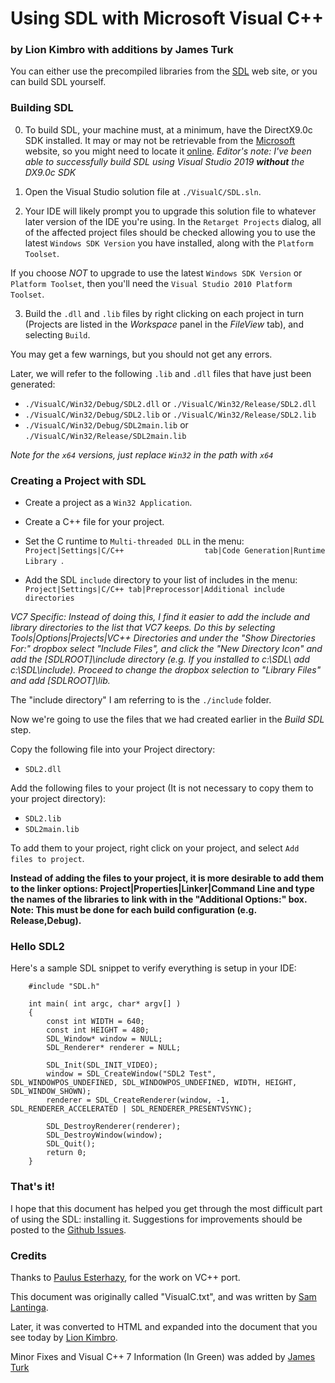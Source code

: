 Using SDL with Microsoft Visual C++
===================================

### by Lion Kimbro with additions by James Turk

You can either use the precompiled libraries from the [SDL](https://www.libsdl.org/download.php) web site, or you can
build SDL
yourself.

### Building SDL

0. To build SDL, your machine must, at a minimum, have the DirectX9.0c SDK installed. It may or may not be retrievable
   from
   the [Microsoft](https://www.microsoft.com) website, so you might need to locate
   it [online](https://duckduckgo.com/?q=directx9.0c+sdk+download&t=h_&ia=web).
   _Editor's note: I've been able to successfully build SDL using Visual Studio 2019 **without** the DX9.0c SDK_

1. Open the Visual Studio solution file at `./VisualC/SDL.sln`.

2. Your IDE will likely prompt you to upgrade this solution file to whatever later version of the IDE you're using. In
   the `Retarget Projects` dialog,
   all of the affected project files should be checked allowing you to use the latest `Windows SDK Version` you have
   installed, along with
   the `Platform Toolset`.

If you choose *NOT* to upgrade to use the latest `Windows SDK Version` or `Platform Toolset`, then you'll need the
`Visual Studio 2010 Platform Toolset`.

3. Build the `.dll` and `.lib` files by right clicking on each project in turn (Projects are listed in the _Workspace_
   panel in the _FileView_ tab), and selecting `Build`.

You may get a few warnings, but you should not get any errors.

Later, we will refer to the following `.lib` and `.dll` files that have just been generated:

- `./VisualC/Win32/Debug/SDL2.dll` or `./VisualC/Win32/Release/SDL2.dll`
- `./VisualC/Win32/Debug/SDL2.lib` or `./VisualC/Win32/Release/SDL2.lib`
- `./VisualC/Win32/Debug/SDL2main.lib` or `./VisualC/Win32/Release/SDL2main.lib`

_Note for the `x64` versions, just replace `Win32` in the path with `x64`_

### Creating a Project with SDL

- Create a project as a `Win32 Application`.

- Create a C++ file for your project.

- Set the C runtime to `Multi-threaded DLL` in the menu:
  `Project|Settings|C/C++                  tab|Code Generation|Runtime Library `.

- Add the SDL `include` directory to your list of includes in the menu:
  `Project|Settings|C/C++ tab|Preprocessor|Additional include directories `

*VC7 Specific: Instead of doing this, I find it easier to add the
include and library directories to the list that VC7 keeps. Do this by
selecting Tools|Options|Projects|VC++ Directories and under the "Show
Directories For:" dropbox select "Include Files", and click the "New
Directory Icon" and add the [SDLROOT]\\include directory (e.g. If you
installed to c:\\SDL\\ add c:\\SDL\\include). Proceed to change the
dropbox selection to "Library Files" and add [SDLROOT]\\lib.*

The "include directory" I am referring to is the `./include` folder.

Now we're going to use the files that we had created earlier in the *Build SDL* step.

Copy the following file into your Project directory:

- `SDL2.dll`

Add the following files to your project (It is not necessary to copy them to your project directory):

- `SDL2.lib`
- `SDL2main.lib`

To add them to your project, right click on your project, and select
`Add files to project`.

**Instead of adding the files to your project, it is more desirable to add them to the linker options:
Project|Properties|Linker|Command Line
and type the names of the libraries to link with in the "Additional Options:" box. Note: This must be done for each
build configuration
(e.g. Release,Debug).**

### Hello SDL2

Here's a sample SDL snippet to verify everything is setup in your IDE:

```
    #include "SDL.h"

    int main( int argc, char* argv[] )
    {
        const int WIDTH = 640;
        const int HEIGHT = 480;
        SDL_Window* window = NULL;
        SDL_Renderer* renderer = NULL;

        SDL_Init(SDL_INIT_VIDEO);
        window = SDL_CreateWindow("SDL2 Test", SDL_WINDOWPOS_UNDEFINED, SDL_WINDOWPOS_UNDEFINED, WIDTH, HEIGHT, SDL_WINDOW_SHOWN);
        renderer = SDL_CreateRenderer(window, -1, SDL_RENDERER_ACCELERATED | SDL_RENDERER_PRESENTVSYNC);

        SDL_DestroyRenderer(renderer);
        SDL_DestroyWindow(window);
        SDL_Quit();
        return 0;
    }
 ```

### That's it!

I hope that this document has helped you get through the most difficult part of using the SDL: installing it.
Suggestions for improvements should be posted to the [Github Issues](https://github.com/libsdl-org/SDL/issues).

### Credits

Thanks to [Paulus Esterhazy](mailto:pesterhazy@gmx.net), for the work on VC++ port.

This document was originally called "VisualC.txt", and was written by [Sam Lantinga](mailto:slouken@libsdl.org).

Later, it was converted to HTML and expanded into the document that you see today
by [Lion Kimbro](mailto:snowlion@sprynet.com).

Minor Fixes and Visual C++ 7 Information (In Green) was added by [James Turk](mailto:james@conceptofzero.net)
